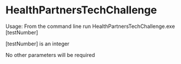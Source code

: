# HealthPartnersTechChallenge
Usage: From the command line run HealthPartnersTechChallenge.exe [testNumber]

[testNumber] is an integer

No other parameters will be required

